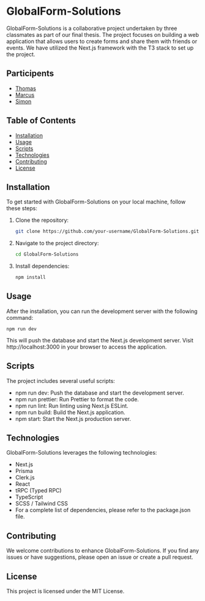 # GlobalForm-Solutions

GlobalForm-Solutions is a collaborative project undertaken by three classmates as part of our final thesis. The project focuses on building a web application that allows users to create forms and share them with friends or events. We have utilized the Next.js framework with the T3 stack to set up the project.

## Participents

- [Thomas](https://github.com/GunnarIng)
- [Marcus](https://github.com/stenbumling)
- [Simon](https://github.com/Sillen00)

## Table of Contents

- [Installation](#installation)
- [Usage](#usage)
- [Scripts](#scripts)
- [Technologies](#technologies)
- [Contributing](#contributing)
- [License](#license)

## Installation

To get started with GlobalForm-Solutions on your local machine, follow these steps:

1. Clone the repository:

   ```bash
   git clone https://github.com/your-username/GlobalForm-Solutions.gitgit
   ```

2. Navigate to the project directory:

   ```bash
   cd GlobalForm-Solutions
   ```

3. Install dependencies:

   ```bash
   npm install
   ```

## Usage

After the installation, you can run the development server with the following command:

    npm run dev

This will push the database and start the Next.js development server. Visit http://localhost:3000 in your browser to access the application.

## Scripts

The project includes several useful scripts:

- npm run dev: Push the database and start the development server.
- npm run prettier: Run Prettier to format the code.
- npm run lint: Run linting using Next.js ESLint.
- npm run build: Build the Next.js application.
- npm start: Start the Next.js production server.

## Technologies

GlobalForm-Solutions leverages the following technologies:

- Next.js
- Prisma
- Clerk.js
- React
- tRPC (Typed RPC)
- TypeScript
- SCSS / Tailwind CSS
- For a complete list of dependencies, please refer to the package.json file.

## Contributing

We welcome contributions to enhance GlobalForm-Solutions. If you find any issues or have suggestions, please open an issue or create a pull request.

## License

This project is licensed under the MIT License.
